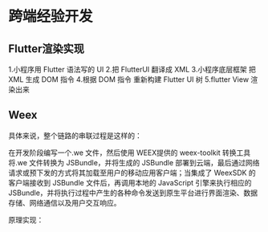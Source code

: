# 跨端经验开发

## Flutter渲染实现

1.小程序用 Flutter 语法写的 UI
2.把 FlutterUI 翻译成 XML
3.小程序底层框架 把 XML 生成 DOM 指令
4.根据 DOM 指令 重新构建 Flutter UI 树
5.flutter View 渲染出来

## Weex

具体来说，整个链路的串联过程是这样的：

在开发阶段编写一个.we 文件，然后使用 WEEX提供的 weex-toolkit 转换工具将.we 文件转换为 JSBundle，并将生成的 JSBundle 部署到云端，最后通过网络请求或预下发的方式将其加载至用户的移动应用客户端；当集成了 WeexSDK 的客户端接收到 JSBundle 文件后，再调用本地的 JavaScript 引擎来执行相应的 JSBundle，并将执行过程中产生的各种命令发送到原生平台进行界面渲染、数据存储、网络通信以及用户交互响应。

原理实现：

